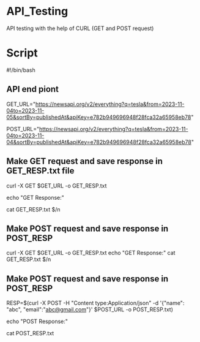 # API_Testing
API testing with the help of CURL (GET and POST request) 

# Script 
#!/bin/bash

## API end piont

GET_URL="https://newsapi.org/v2/everything?q=tesla&from=2023-11-04to=2023-11-05&sortBy=publishedAt&apiKey=e782b949696948f28fca32a65958eb78"

POST_URL="https://newsapi.org/v2/everything?q=tesla&from=2023-11-04to=2023-11-04&sortBy=publishedAt&apiKey=e782b949696948f28fca32a65958eb78"

## Make GET request and save response in GET_RESP.txt file
curl -X GET $GET_URL -o GET_RESP.txt

echo "GET Response:"

cat GET_RESP.txt $/n
## Make POST request and save response in POST_RESP


curl -X GET $GET_URL -o GET_RESP.txt
echo "GET Response:"
cat GET_RESP.txt $/n

## Make POST request and save response in POST_RESP

RESP=$(curl -X POST -H "Content type:Application/json" -d '{"name": "abc", "email":"abc@gmail.com"}' $POST_URL -o POST_RESP.txt)

echo "POST Response:"

cat POST_RESP.txt
